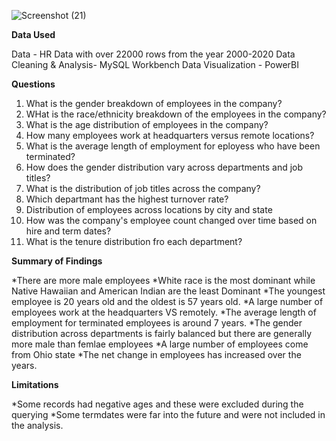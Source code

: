![Screenshot (21)](https://github.com/KoredeDaniel/KoredeDaniel/assets/122462298/667f63bc-bbc8-4542-9611-e81f3b46a63e)

**Data Used**

Data - HR Data with over 22000 rows from the year 2000-2020
Data Cleaning & Analysis- MySQL Workbench
Data Visualization - PowerBI

**Questions**

1. What is the gender breakdown of employees in the company?
2. WHat is the race/ethnicity breakdown of the employees in the company?
3. What is the age distribution of employees in the company?
4. How many employees work at headquarters versus remote locations?
5. What is the average length of employment for eployess who have been terminated?
6. How does the gender distribution vary across departments and job titles?
7. What is the distribution of job titles  across the company?
8. Which departmant has the highest turnover rate?
9. Distribution of employees across locations by city and state
10. How was the company's employee count changed over time based on hire and term dates?
11. What is the tenure distribution fro each department?

**Summary of Findings**

*There are more male employees
*White race is the most dominant while Native Hawaiian and American Indian are the least Dominant
*The youngest employee is 20 years old and the oldest is 57 years old.
*A large number of employees work at the headquarters VS remotely.
*The average length of employment for terminated employees is around 7 years.
*The gender distribution across departments is fairly balanced but there are generally more male than femlae employees
*A large number of employees come from Ohio state
*The net change in employees has increased over the years.

**Limitations**

*Some records had negative ages and these were excluded during the querying
*Some termdates were far into the future and were not included in the analysis.
